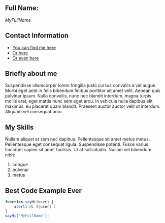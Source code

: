 ## Full Name:

_MyFullName_

## Contact Information

- [You can find me here](https://www.google.com)
- [Or here](https://www.google.com)
- [Or even here](https://www.google.com)

## Briefly about me

Suspendisse ullamcorper lorem fringilla justo cursus convallis a vel augue. Morbi eget ante in felis bibendum finibus porttitor sit amet velit. Aenean quis pulvinar ipsum. Nulla convallis, nunc nec blandit interdum, magna turpis mollis erat, eget mattis nunc sem eget arcu. In vehicula nulla dapibus elit maximus, eu placerat quam blandit. Praesent auctor auctor velit ut interdum. Aliquam vel consequat arcu.

## My Skills

Nullam aliquet et sem nec dapibus. Pellentesque sit amet metus metus. Pellentesque eget consequat ligula. Suspendisse potenti. Fusce varius tincidunt sapien sit amet facilisis. Ut at sollicitudin. Nullam vel bibendum nibh:

1. congue
2. pulvinar
3. metus

## Best Code Example Ever

```javaScript
function sayHi(user) {
    alert(`Hi ${user}`)
}
sayHi('MyFullName');
```
